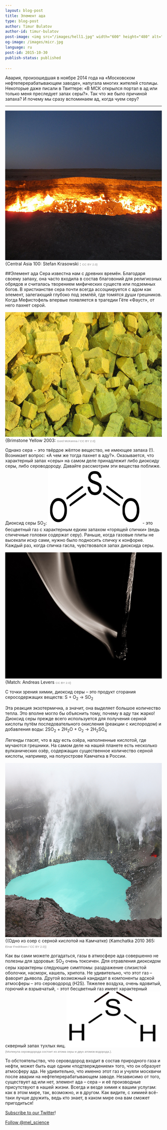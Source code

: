 ```yaml
---
layout: blog-post
title: Элемент ада
type: blog-post
author: Timur Bulatov
author-id: timur-bulatov
post-image: <img src="/images/hell1.jpg" width="600" height="480" alt="hell">
og-image: /images/micr.jpg
language: ru
post-id: 2015-10-30
publish-status: published

---
```

Авария, произошедшая в ноябре 2014 года на «Московском нефтеперерабатывающем заводе», напугала многих жителей столицы.  Некоторые даже писали в Твиттере: «В МСК открылся портал в ад или только меня преследует запах серы?». Так что же было причиной запаха? И почему мы сразу вспоминаем ад, когда чуем серу?

<!-- more -->


---
<img src="/images/hell1.jpg" width="600" height="480" alt="hell">
{Central Asia 100: Stefan Krasowski :</a> <span style="color:grey; font-family:Helvetica; font-size:0.7em;">CC BY 2.0} </span>

##Элемент ада
Сера известна нам с древних времён. Благодаря своему запаху, она часто входила в состав благовоний для религиозных обрядов и считалась творением мифических существ или подземных богов.
В христианстве сера почти всегда ассоциируется с адом как элемент, залегающий глубоко под землёй, где томятся души грешников. Когда Мефистофель впервые появляется в трагедии Гёте «Фауст», от него пахнет серой.


<img src="/images/hell2.jpg" width="600" height="400" alt="hell">
{Brimstone Yellow 2003:</a> <span style="color:grey; font-family:Helvetica; font-size:0.7em;">Gord McKenna / CC BY 2.0} </span>

Однако сера − это твёрдое жёлтое вещество, не имеющее запаха (!). Возникает вопрос: «А чем же тогда пахнет в аду?». Оказывается, что характерный запах «серы» на самом деле принадлежит либо диоксиду серы, либо сероводороду. Давайте рассмотрим эти вещества поближе. 
Диоксид серы SO<sub>2</sub>:
<img src="/images/hell3.png" width="300" height="180" alt="hell"> - это бесцветный газ с характерным едким запахом «горящей спички» (ведь спичечные головки содержат серу). Раньше, когда газовые плиты не высекали искр сами, нужно было подносить спичку к конфорке. Каждый раз, когда спичка гасла, чувствовался запах диоксида серы.

<img src="/images/hell4.jpg" width="600" height="405" alt="hell">
{Match: Andreas Levers</a> <span style="color:grey; font-family:Helvetica; font-size:0.7em;">CC BY 2.0} </span>

С точки зрения химии, диоксид серы – это продукт сгорания серосодержащих веществ:
S + O<sub>2</sub> → SO<sub>2</sub> 

Эта реакция экзотермична, а значит, она выделяет большое количество тепла. Это вполне могло бы объяснить тому, почему в аду так жарко!
Диоксид серы прежде всего используется для получения серной кислоты путём последовательного окисления (реакции с кислородом) и добавления воды:
2SO<sub>2</sub> + 2H<sub>2</sub>O + O<sub>2</sub> → 2H<sub>2</sub>SO<sub>4</sub>

Легенды гласят, что в аду есть озёра, наполненные кислотой, где мучаются грешники. На самом деле на нашей планете есть несколько вулканических озёр, содержащих существенное количество серной кислоты, например, на полуострове Камчатка в России.

<img src="/images/hell5.jpg" width="600" height="559" alt="hell">
{(Одно из озер с серной кислотой на Камчатке)
(Kamchatka 2010 365:</a> <span style="color:grey; font-family:Helvetica; font-size:0.7em;">Einar Fredriksen / CC BY 2.0)} </span>

Как вы сами можете догадаться, газы в атмосфере ада совершенно не полезны для здоровья: SO<sub>2</sub> очень токсичен. Для отравления диоксидом серы характерны следующие симптомы: раздражение слизистой оболочки, насморк, кашель, хрипота. Не удивительно, что этот газ – фаворит дьявола.
Другой возможный кандидат в компоненты адской атмосферы – это сероводород (H2S). Тяжелее воздуха, очень ядовитый, горючий и взрывчатый, - этот бесцветный газ имеет характерный скверный запах тухлых яиц. 
<img src="/images/hell6.png" width="300" height="180" alt="hell">
<span style="color:grey; font-family:Helvetica; font-size:0.7em;">(Молекула сероводорода состоит из атома серы и двух атомов водорода.).</span>

То обстоятельство, что сероводород входит в состав природного газа и нефти, может быть еще одним «подтверждением» того, что он образует атмосферу ада. Не удивительно, что именно этот газ и учуяли москвичи после аварии на нефтеперерабатывающем заводе. 
Независимо от того, существует ад или нет, элемент ада – сера – и её производные присутствуют в нашей жизни.
Всегда и везде химия к вашим услугам: как в этом мире, так, возможно, и в другом.
Как видите, с химией всё-таки лучше дружить, ведь кто знает, в каком мире она вам сможет пригодиться!
<br/>

<a href="https://twitter.com/mel_science">Subscribe to our Twitter</a>!

<!-- Begin Twitter follow -->
<a href="https://twitter.com/mel_science" class="twitter-follow-button" data-show-count="false" data-size="large">Follow @mel_science</a>
<script>!function(d,s,id){var js,fjs=d.getElementsByTagName(s)[0],p=/^http:/.test(d.location)?'http':'https';if(!d.getElementById(id)){js=d.createElement(s);js.id=id;js.src=p+'://platform.twitter.com/widgets.js';fjs.parentNode.insertBefore(js,fjs);}}(document, 'script', 'twitter-wjs');</script>
<!-- End Twitter follow -->
